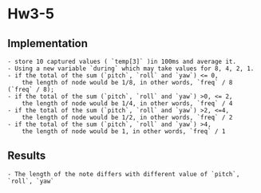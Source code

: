 # Hw3-5

## Implementation

    - store 10 captured values ( `temp[3]` )in 100ms and average it.
    - Using a new variable `during` which may take values for 8, 4, 2, 1.
    - if the total of the sum (`pitch`, `roll` and `yaw`) <= 0,
        the length of node would be 1/8, in other words, `freq` / 8 (`freq` / 8);
    - if the total of the sum (`pitch`, `roll` and `yaw`) >0, <= 2,
        the length of node would be 1/4, in other words, `freq` / 4
    - if the total of the sum (`pitch`, `roll` and `yaw`) >2, <=4,
        the length of node would be 1/2, in other words, `freq` / 2
    - if the total of the sum (`pitch`, `roll` and `yaw`) >4,
        the length of node would be 1, in other words, `freq` / 1

## Results

    - The length of the note differs with different value of `pitch`, `roll`, `yaw`
